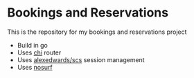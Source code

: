 # Bookings and Reservations

This is the repository for my bookings and reservations project

- Build in go
- Uses [chi](https://github.com/go-chi/chi) router
- Uses [alexedwards/scs](https://github.com/alexedwards/scs) session management
- Uses [nosurf](https://github.com/justinas/nosurf)